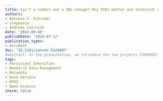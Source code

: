 ```yaml
---
title: Isn't a number and a URL enough? Why PIDs matter and technical solutions alone are not sufficient
authors:
- Antonia C. Schrader
- stephanie
- Andreas Czerniak
date: '2023-09-08'
publishDate: '2024-07-12'
publication_types:
- document
doi: '10.5281/zenodo.8328807'
#abstract: In the presentation, we introduce the two projects PID4NFDI and PID Network Germany that deal with PIDs at the national level, present some initial findings and highlight their benefit for NFDI. PIDs are used and needed along the entire lifecycle of research data: from enabling to connecting. However, a particular focus for the presentation will be laid on harmonising and connecting.
tags:
- Persistent Identifier
- Research Data Management
- Metadata
- Base Service
- NFDI
- Open Science
share: false
---
```

